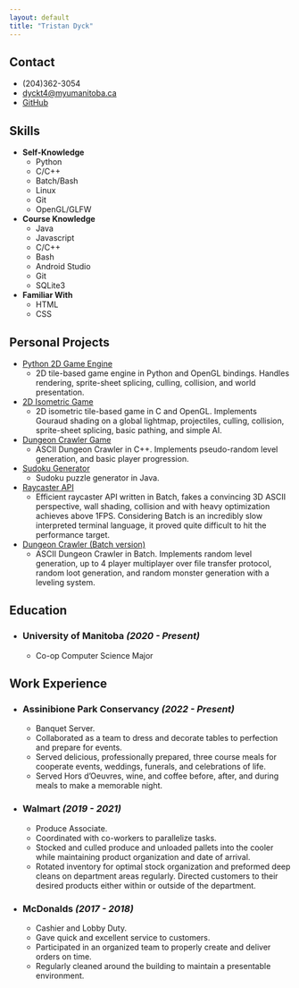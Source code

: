 ```yaml
---
layout: default
title: "Tristan Dyck"
---
```


## Contact
- (204)362-3054
- dyckt4@myumanitoba.ca
- [GitHub](https://github.com/Berry2460)

## Skills
- **Self-Knowledge**
    - Python
    - C/C++
    - Batch/Bash
    - Linux
    - Git
    - OpenGL/GLFW
- **Course Knowledge**
    - Java
    - Javascript
    - C/C++
    - Bash
    - Android Studio
    - Git
    - SQLite3
- **Familiar With**
    - HTML
    - CSS

## Personal Projects
- [Python 2D Game Engine](https://github.com/Berry2460/tiles)
    - 2D tile-based game engine in Python and OpenGL bindings. Handles rendering, sprite-sheet splicing, culling, collision, and world presentation. 
- [2D Isometric Game](https://github.com/Berry2460/tiles)
    - 2D isometric tile-based game in C and OpenGL. Implements Gouraud shading on a global lightmap, projectiles, culling, collision, sprite-sheet splicing, basic pathing, and simple AI.
- [Dungeon Crawler Game](https://github.com/Berry2460/dungeon-cpp)
    - ASCII Dungeon Crawler in C++. Implements pseudo-random level generation, and basic player progression.
- [Sudoku Generator](https://github.com/Berry2460/SudokuMaker)
    - Sudoku puzzle generator in Java.
- [Raycaster API](https://github.com/Berry2460/shade_engine)
    - Efficient raycaster API written in Batch, fakes a convincing 3D ASCII perspective, wall shading, collision and with heavy optimization achieves above 1FPS. Considering Batch is an incredibly slow interpreted terminal language, it proved quite difficult to hit the performance target.
- [Dungeon Crawler (Batch version)](https://github.com/Berry2460/dungeons)
    - ASCII Dungeon Crawler in Batch. Implements random level generation, up to 4 player multiplayer over file transfer protocol, random loot generation, and random monster generation with a leveling system.

## Education
- ### **University of Manitoba** ***(2020 - Present)***
    - Co-op Computer Science Major

## Work Experience

- ### **Assinibione Park Conservancy** ***(2022 - Present)***
    - Banquet Server.
    - Collaborated as a team to dress and decorate tables to perfection and prepare for events.
    - Served delicious, professionally prepared, three course meals for cooperate events, weddings, funerals, and celebrations of life.
    - Served Hors d’Oeuvres, wine, and coffee before, after, and during meals to make a memorable night.

- ### **Walmart** ***(2019 - 2021)***
    - Produce Associate.
    - Coordinated with co-workers to parallelize tasks.
    - Stocked and culled produce and unloaded pallets into the cooler while maintaining product organization and date of arrival.
    - Rotated inventory for optimal stock organization and preformed deep cleans on department areas regularly. Directed customers to their desired products either within or outside of the department.

- ### **McDonalds** ***(2017 - 2018)***
    - Cashier and Lobby Duty.
    - Gave quick and excellent service to customers.
    - Participated in an organized team to properly create and deliver orders on time.
    - Regularly cleaned around the building to maintain a presentable environment.

